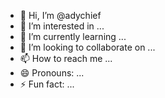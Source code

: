 - 👋 Hi, I’m @adychief
- 👀 I’m interested in ...
- 🌱 I’m currently learning ...
- 💞️ I’m looking to collaborate on ...
- 📫 How to reach me ...
- 😄 Pronouns: ...
- ⚡ Fun fact: ...

<!---
adychief/adychief is a ✨ special ✨ repository because its `README.md` (this file) appears on your GitHub profile.
You can click the Preview link to take a look at your changes.
--->
